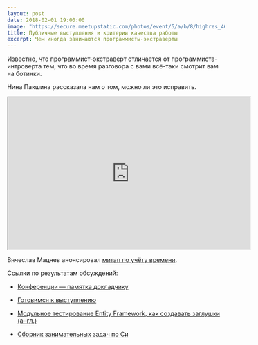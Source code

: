 ```yaml
---
layout: post
date: 2018-02-01 19:00:00
image: "https://secure.meetupstatic.com/photos/event/5/a/b/8/highres_467723224.jpeg"
title: Публичные выступления и критерии качества работы
excerpt: Чем иногда занимаются программисты-экстраверты
---
```


Известно, что программист-экстраверт отличается от программиста-интроверта тем, что во время разговора с вами
всё-таки смотрит вам на ботинки.

Нина Пакшина рассказала нам о том, можно ли это исправить.

<iframe width="560" height="351" src="https://www.youtube.com/embed/IEcxTJ_gja8" allow="autoplay; encrypted-media" allowfullscreen></iframe>

Вячеслав Мацнев анонсировал [митап по учёту времени](https://www.meetup.com/time-management-moscow).

Ссылки по результатам обсуждений:

* [Конференции&nbsp;&mdash; памятка докладчику](http://wiki.4intra.net/Блог:Стас_Фомин/Конференции_—_памятка_докладчику)

* [Готовимся к выступлению](https://www.maxshulga.ru/2012/02/prepare-to-presentation.html)

* [Модульное тестирование Entity Framework, как создавать заглушки (англ.)](https://msdn.microsoft.com/en-us/library/dn314429.aspx)

* [Сборник занимательных задач по Си](https://markshevchenko.pro/articles/c-book-of-problems/)